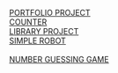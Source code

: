 [PORTFOLIO PROJECT](https://ihabns.github.io/Portfolio/)  
[COUNTER](https://ihabns.github.io/Incrementer/)  
[LIBRARY PROJECT](https://ihabns.github.io/Library-Islam/index.html)  
[SIMPLE ROBOT](https://ihabns.github.io/Robot-Movement/)  
<br><a href="https://ihabns.github.io/Number-Guessing-Game/" target="_blank">NUMBER GUESSING GAME</a>
  
